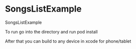 # SongsListExample
SongsListExample

To run go into the directory and run pod install

After that you can build to any device in xcode for phone/tablet


